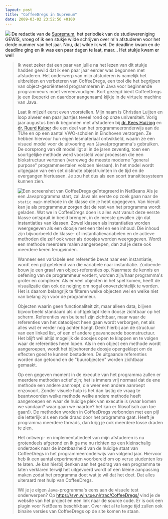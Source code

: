 ```yaml
---
layout: post
title: "CoffeeDregs in Supremum"
date: 2009-03-02 23:52:56 +0100
---
```

![](http://www.gewis.nl/~supremum/archief/kaft/sup40.3.jpg) De
redactie van de [Supremum](http://www.gewis.nl/supremum/), het periodiek van
de studievereniging GEWIS, vroeg of ik een stukje wilde schrijven over m'n
afstuderen voor het derde nummer van het jaar. Nou, dat wilde ik wel.  De
deadline kwam en de deadline ging en ik was een paar dagen te laat, maar...
Het stukje kwam er wel!

> Ik weet zeker dat een paar van jullie na het lezen van dit stukje hadden
> gewild dat ik een paar jaar eerder was begonnen met afstuderen. Het onderwerp
> van mijn afstuderen is namelijk het uitbreiden en verbeteren van CoffeeDregs,
> een tool die het begrijpen van object-georiënteerd programmeren in Java voor
> beginnende programmeurs moet vereenvoudigen.  Kort gezegd biedt CoffeeDregs
> je een (beperkt en daardoor aangenaam) kijkje in de virtuele machine van
> Java.
> 
> Laat ik mijzelf eerst even voorstellen. Mijn naam is Christian Luijten en
> loop alweer een paar jaartjes teveel rond op onze universiteit. Vorig jaar
> augustus ben ik begonnen met afstuderen bij [dr. Kees
> Huizing](http://www.win.tue.nl/~keesh/) en [dr. Ruurd
> Kuiper](http://www.win.tue.nl/~wsinruur/) die een deel van het
> programmeeronderwijs aan de TU/e en op een aantal VWO-scholen in Eindhoven
> verzorgen. Ze hebben hiervoor hun eigen lesmateriaal ontwikkeld, waarin ze
> een visueel model voor de uitvoering van (Java)programma's gebruiken. De
> oorsprong van dit model ligt al in de jaren zeventig, toen een soortgelijke
> methode werd voorsteld voor processen die een blokstructuur vertonen
> (verreweg de meeste moderne "general purpose" programmeertalen voldoen
> hieraan). In het model wordt uitgegaan van een set distincte objectruimten in
> de tijd en de overgangen hiertussen. Je zou het dus als een soort
> transititesysteem kunnen zien.
> 
> ![Een screenshot van CoffeeDregs geïntegreerd in
> NetBeans](https://www.dropbox.com/s/cya9qowjrwumspb/coffeedregs-netbeans-integrated-small.png?dl=1)
> Als je een Javaprogramma start, zal Java als eerste op zoek gaan naar de
> ``static main`` methode in de klasse die je hebt opgegeven. Van hieruit kan
> je als programmeur zorgen dat de rest van het programma wordt geladen. Wat we
> in CoffeeDregs doen is alles wat vanuit deze eerste klasse ontspruit in beeld
> brengen, in de meeste gevallen zijn dat instantiaties van klassen. Zowel
> klassen als instantiaties worden weergegeven als een doosje met een titel en
> een inhoud. Die inhoud zijn bijvoorbeeld de klasse- of instantiatievariabelen
> en de actieve methoden die zelf ook weer als doosjes worden weergegeven.
> Wordt een methode meerdere malen aangeroepen, dan zul je deze ook meerdere
> keren terugvinden.
> 
> Wanneer een variabele een referentie bevat naar een instantiatie, wordt een
> pijl getekend van die variabele naar instantiatie. Zodoende bouw je een graaf
> van object-referenties op. Naarmate de kennis en oefening van de programmeur
> vordert, worden zijn/haar programma's groter en complexer. Als er veel
> objecten in het spel komen, heeft de visualizatie dan ook de neiging om nogal
> onoverzichtelijk te worden. Het is daarom belangrijk te filteren welke
> objecten wel en welke niet van belang zijn voor de programmeur. 
> 
> Objecten waarin geen functionaliteit zit, maar alleen data, blijven
> bijvoorbeeld standaard als dichtgeklapt klein doosje zichtbaar op het scherm.
> Referenties van buitenaf zijn zichtbaar, maar waar de referenties van het
> dataobject heen gaan wordt verborgen, net als alles wat er verder nog achter
> hangt. Denk hierbij aan de structuur van een linked list, of een of andere
> geavanceerde boomstructuur. Het blijft wél altijd mogelijk de doosjes open te
> klappen en te volgen waar de referenties heen lopen.  Als in een object een
> methode wordt aangeroepen, wordt het bijbehorende doosje opengeklapt om de
> effecten goed te kunnen bestuderen. De uitgaande referenties worden dan
> getoond en de "buurobjecten" worden zichtbaar gemaakt.
> 
> Op een gegeven moment in de executie van het programma zullen er meerdere
> methoden actief zijn; het is immers vrij normaal dat de ene methode een
> andere aanroept, die weer een andere aanroept enzovoort. Zonder visuele hulp
> is het dan lastig de vraag te beantwoorden welke methode welke andere methode
> heeft aangeroepen en waar de huidige plek van executie is (waar komen we
> vandaan? waar gaan we naartoe? het kan er filosofisch aan toe gaan!). De
> methoden worden in CoffeeDregs verbonden met een pijl die letterlijk als een
> rode draad door het programma gaat. Heeft je programma meerdere threads, dan
> krijg je ook meerdere losse draden te zien.
> 
> Het ontwerp- en implementatiedeel van mijn afstuderen is nu grotendeels
> afgerond en ik ga me nu richten op een kleinschalig onderzoek naar de
> inzetbaarheid van de huidige staat van CoffeeDregs in het
> programmeeronderwijs van volgend jaar. Hiervoor heb ik een aantal
> experimenten voorbereid om op verse studenten los te laten. Je kan hierbij
> denken aan het gedrag van een programma te laten verklaren terwijl het
> uitgevoerd wordt of een kleine aanpassing maken zodat het programma doet wat
> je wil dat het doet. Dat alles uiteraard met hulp van CoffeeDregs.
> 
> Wil je je eigen Java-programma's eens aan de visuele test onderwerpen? Op
> <https://svn.win.tue.nl/trac/CoffeeDregs/> vind je de website van het project
> en een link naar de source code. Er is ook een plugin voor NetBeans
> beschikbaar. Over niet al te lange tijd zullen ook binaire versies van
> CoffeeDregs op de site komen te staan.
